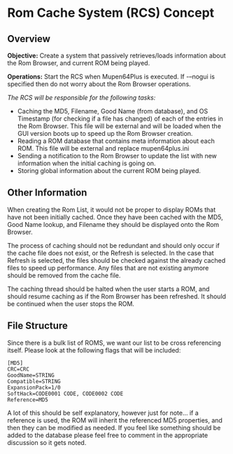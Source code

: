 # Rom Cache System (RCS) Concept #

## Overview ##

**Objective:** Create a system that passively retrieves/loads information about the Rom Browser, and current ROM being played.

**Operations:** Start the RCS when Mupen64Plus is executed. If -–nogui is specified then do not worry about the Rom Browser operations.

_The RCS will be responsible for the following tasks:_
  * Caching the MD5, Filename, Good Name (from database), and OS Timestamp (for checking if a file has changed) of each of the entries in the Rom Browser. This file will be external and will be loaded when the GUI version boots up to speed up the Rom Browser creation.
  * Reading a ROM database that contains meta information about each ROM. This file will be external and replace mupen64plus.ini
  * Sending a notification to the Rom Browser to update the list with new information when the initial caching is going on.
  * Storing global information about the current ROM being played.

## Other Information ##

When creating the Rom List, it would not be proper to display ROMs that have not been initially cached. Once they have been cached with the MD5, Good Name lookup, and Filename they should be displayed onto the Rom Browser.

The process of caching should not be redundant and should only occur if the cache file does not exist, or the Refresh is selected. In the case that Refresh is selected, the files should be checked against the already cached files to speed up performance. Any files that are not existing anymore should be removed from the cache file.

The caching thread should be halted when the user starts a ROM, and should resume caching as if the Rom Browser has been refreshed. It should be continued when the user stops the ROM.

## File Structure ##

Since there is a bulk list of ROMS, we want our list to be cross referencing itself. Please look at the following flags that will be included:

```
[MD5]
CRC=CRC
GoodName=STRING
Compatible=STRING
ExpansionPack=1/0
SoftHack=CODE0001 CODE, CODE0002 CODE
Reference=MD5
```

A lot of this should be self explanatory, however just for note... if a reference is used, the ROM will inherit the referenced MD5 properties, and then they can be modified as needed. If you feel like something should be added to the database please feel free to comment in the appropriate discussion so it gets noted.
